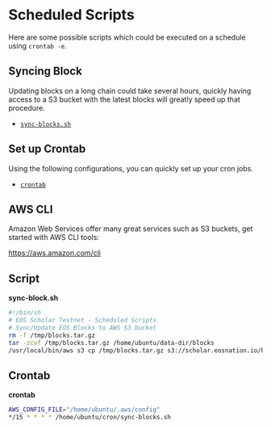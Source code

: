 # Scheduled Scripts

Here are some possible scripts which could be executed on a schedule using `crontab -e`.

## Syncing Block

Updating blocks on a long chain could take several hours,
quickly having access to a S3 bucket with the latest blocks will greatly speed up that procedure.

- [`sync-blocks.sh`](sync-blocks.sh)

## Set up Crontab

Using the following configurations, you can quickly set up your cron jobs.

- [`crontab`](crontab)

## AWS CLI

Amazon Web Services offer many great services such as S3 buckets, get started with AWS CLI tools:

https://aws.amazon.com/cli

## Script

**sync-block.sh**
```sh
#!/bin/sh
# EOS Scholar Testnet - Scheduled Scripts
# Sync/Update EOS Blocks to AWS S3 bucket
rm -f /tmp/blocks.tar.gz
tar -zcvf /tmp/blocks.tar.gz /home/ubuntu/data-dir/blocks
/usr/local/bin/aws s3 cp /tmp/blocks.tar.gz s3://scholar.eosnation.io/blocks.tar.gz --acl public-read
```
## Crontab

**crontab**
```sh
AWS_CONFIG_FILE="/home/ubuntu/.aws/config"
*/15 * * * * /home/ubuntu/cron/sync-blocks.sh
```
